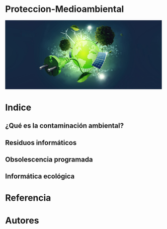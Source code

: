 # Proteccion-Medioambiental
![Proteccion Medioambiental](/img/impacto.jpg)
# Indice
## ¿Qué es la contaminación ambiental?
## Residuos informáticos
## Obsolescencia programada 
## Informática ecológica
# Referencia
# Autores
